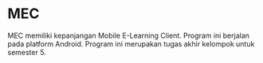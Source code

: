 MEC
===

MEC memiliki kepanjangan Mobile E-Learning Client. Program ini berjalan pada platform Android. Program ini merupakan tugas akhir kelompok untuk semester 5.